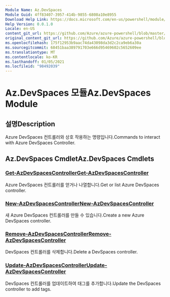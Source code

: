 ```yaml
---
Module Name: Az.DevSpaces
Module Guid: 4ff83407-3957-414b-9855-6808a10e8955
Download Help Link: https://docs.microsoft.com/en-us/powershell/module/az.devspaces
Help Version: 0.0.1.0
Locale: en-US
content_git_url: https://github.com/Azure/azure-powershell/blob/master/src/DevSpaces/DevSpaces/help/Az.DevSpaces.md
original_content_git_url: https://github.com/Azure/azure-powershell/blob/master/src/DevSpaces/DevSpaces/help/Az.DevSpaces.md
ms.openlocfilehash: 175f12953b9aac74da43098da3d2c2ca9eb6a30a
ms.sourcegitcommit: 68451baa389791703e666d95469602c5652609ee
ms.translationtype: MT
ms.contentlocale: ko-KR
ms.lasthandoff: 01/05/2021
ms.locfileid: "98492039"
---
```

# <span data-ttu-id="ca537-101">Az.DevSpaces 모듈</span><span class="sxs-lookup"><span data-stu-id="ca537-101">Az.DevSpaces Module</span></span>
## <span data-ttu-id="ca537-102">설명</span><span class="sxs-lookup"><span data-stu-id="ca537-102">Description</span></span>
<span data-ttu-id="ca537-103">Azure DevSpaces 컨트롤러와 상호 작용하는 명령입니다.</span><span class="sxs-lookup"><span data-stu-id="ca537-103">Commands to interact with Azure DevSpaces Controller.</span></span>

## <span data-ttu-id="ca537-104">Az.DevSpaces Cmdlet</span><span class="sxs-lookup"><span data-stu-id="ca537-104">Az.DevSpaces Cmdlets</span></span>
### [<span data-ttu-id="ca537-105">Get-AzDevSpacesController</span><span class="sxs-lookup"><span data-stu-id="ca537-105">Get-AzDevSpacesController</span></span>](Get-AzDevSpacesController.md)
<span data-ttu-id="ca537-106">Azure DevSpaces 컨트롤러를 얻거나 나열합니다.</span><span class="sxs-lookup"><span data-stu-id="ca537-106">Get or list Azure DevSpaces controller.</span></span>

### [<span data-ttu-id="ca537-107">New-AzDevSpacesController</span><span class="sxs-lookup"><span data-stu-id="ca537-107">New-AzDevSpacesController</span></span>](New-AzDevSpacesController.md)
<span data-ttu-id="ca537-108">새 Azure DevSpaces 컨트롤러를 만들 수 있습니다.</span><span class="sxs-lookup"><span data-stu-id="ca537-108">Create a new Azure DevSpaces controller.</span></span>

### [<span data-ttu-id="ca537-109">Remove-AzDevSpacesController</span><span class="sxs-lookup"><span data-stu-id="ca537-109">Remove-AzDevSpacesController</span></span>](Remove-AzDevSpacesController.md)
<span data-ttu-id="ca537-110">DevSpaces 컨트롤러를 삭제합니다.</span><span class="sxs-lookup"><span data-stu-id="ca537-110">Delete a DevSpaces controller.</span></span>

### [<span data-ttu-id="ca537-111">Update-AzDevSpacesController</span><span class="sxs-lookup"><span data-stu-id="ca537-111">Update-AzDevSpacesController</span></span>](Update-AzDevSpacesController.md)
<span data-ttu-id="ca537-112">DevSpaces 컨트롤러를 업데이트하여 태그를 추가합니다.</span><span class="sxs-lookup"><span data-stu-id="ca537-112">Update the DevSpaces controller to add tags.</span></span> 


